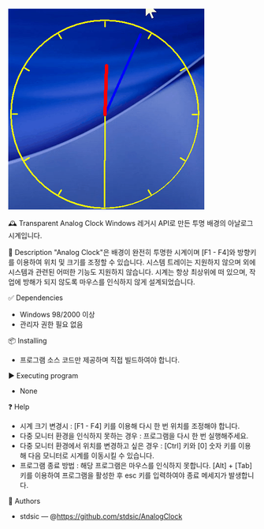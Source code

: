 ![GIF 설명](./Images/Analogclock.gif)

🕰️ Transparent Analog Clock
Windows 레거시 API로 만든 투명 배경의 아날로그 시계입니다.

🧾 Description
"Analog Clock"은 배경이 완전히 투명한 시계이며 [F1 - F4]와 방향키를 이용하여 위치 및 크기를 조정할 수 있습니다.
시스템 트레이는 지원하지 않으며 외에 시스템과 관련된 어떠한 기능도 지원하지 않습니다. 시계는 항상 최상위에 떠 있으며, 작업에 방해가 되지 않도록 마우스를 인식하지 않게 설계되었습니다.

✅ Dependencies
- Windows 98/2000 이상
- 관리자 권한 필요 없음

📦 Installing
- 프로그램 소스 코드만 제공하며 직접 빌드하여야 합니다.

▶️ Executing program
- None

❓ Help
- 시계 크기 변경시 : [F1 - F4] 키를 이용해 다시 한 번 위치를 조정해야 합니다.
- 다중 모니터 환경을 인식하지 못하는 경우 : 프로그램을 다시 한 번 실행해주세요.
- 다중 모니터 환경에서 위치를 변경하고 싶은 경우 : [Ctrl] 키와 [0] 숫자 키를 이용해 다음 모니터로 시계를 이동시킬 수 있습니다. 
- 프로그램 종료 방법 : 해당 프로그램은 마우스를 인식하지 못합니다. [Alt] + [Tab] 키를 이용하여 프로그램을 활성한 후 esc 키를 입력하여야 종료 메세지가 발생합니다.

👤 Authors
- stdsic — @https://github.com/stdsic/AnalogClock
